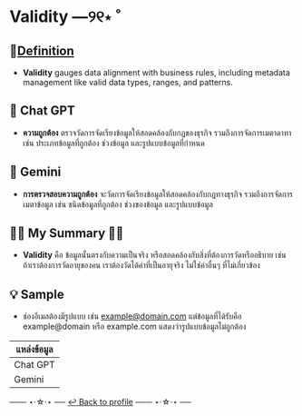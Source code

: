 # Validity ―୨୧⋆ ˚

## 📜[Definition](https://www.qlik.com/us/data-governance/data-quality)
- **Validity** gauges data alignment with business rules, including metadata management like valid data types, ranges, and patterns.

## 📌 Chat GPT
- **ความถูกต้อง** ตรวจวัดการจัดเรียงข้อมูลให้สอดคล้องกับกฎของธุรกิจ รวมถึงการจัดการเมตาดาทา เช่น ประเภทข้อมูลที่ถูกต้อง ช่วงข้อมูล และรูปแบบข้อมูลที่กำหนด
## 📌 Gemini
- **การตรวจสอบความถูกต้อง** จะวัดการจัดเรียงข้อมูลให้สอดคล้องกับกฎทางธุรกิจ รวมถึงการจัดการเมตาข้อมูล เช่น ชนิดข้อมูลที่ถูกต้อง ช่วงของข้อมูล และรูปแบบข้อมูล
## ✍🏻 My Summary ✍🏻
- **Validity** คือ ข้อมูลนั้นตรงกับความเป็นจริง หรือสอดคล้องกับสิ่งที่ต้องการวัดหรืออธิบาย เช่น ถ้าเราต้องการวัดอายุของคน เราต้องวัดได้ค่าที่เป็นอายุจริง ไม่ใช่ค่าอื่นๆ ที่ไม่เกี่ยวข้อง

## 💡 Sample 
- ช่องอีเมลต้องมีรูปแบบ เช่น example@domain.com แต่ข้อมูลที่ได้รับคือ example@domain หรือ example.com แสดงว่ารูปแบบข้อมูลไม่ถูกต้อง

| **แหล่งข้อมูล** |
|------------------|
| Chat GPT         |
| Gemini           |


─── ⋆⋅☆⋅⋆ ──
 [↩️ Back to profile](README.md)
─── ⋆⋅☆⋅⋆ ──
